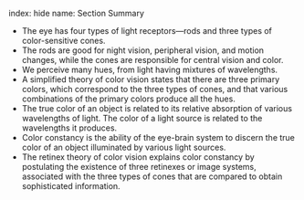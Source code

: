index: hide
name: Section Summary

  * The eye has four types of light receptors—rods and three types of color-sensitive cones.
  * The rods are good for night vision, peripheral vision, and motion changes, while the cones are responsible for central vision and color.
  * We perceive many hues, from light having mixtures of wavelengths.
  * A simplified theory of color vision states that there are three primary colors, which correspond to the three types of cones, and that various combinations of the primary colors produce all the hues.
  * The true color of an object is related to its relative absorption of various wavelengths of light. The color of a light source is related to the wavelengths it produces.
  * Color constancy is the ability of the eye-brain system to discern the true color of an object illuminated by various light sources.
  * The retinex theory of color vision explains color constancy by postulating the existence of three retinexes or image systems, associated with the three types of cones that are compared to obtain sophisticated information.
